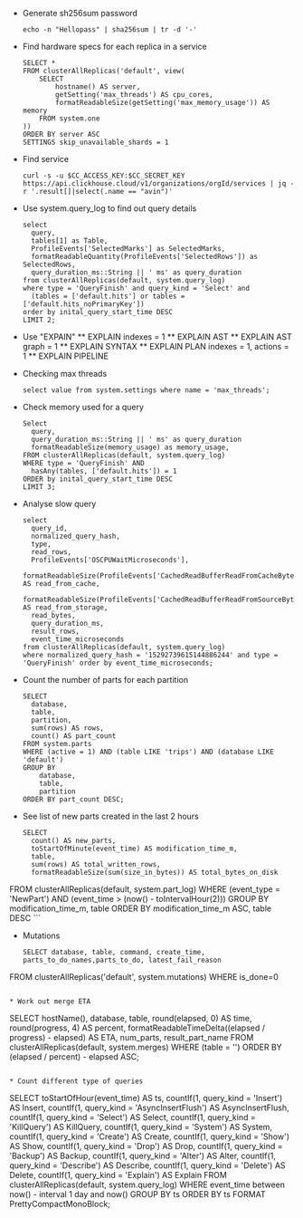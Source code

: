 * Generate sh256sum password
  ```
  echo -n "Hellopass" | sha256sum | tr -d '-'
  ```

* Find hardware specs for each replica in a service
  ```
  SELECT *
  FROM clusterAllReplicas('default', view(
      SELECT
          hostname() AS server,
          getSetting('max_threads') AS cpu_cores,
          formatReadableSize(getSetting('max_memory_usage')) AS memory
      FROM system.one
  ))
  ORDER BY server ASC
  SETTINGS skip_unavailable_shards = 1
  ```

* Find service 
  ```
  curl -s -u $CC_ACCESS_KEY:$CC_SECRET_KEY https://api.clickhouse.cloud/v1/organizations/orgId/services | jq -r '.result[]|select(.name == "avin")'
  ```
* Use system.query_log to find out query details
  ```
  select 
    query,
    tables[1] as Table,
    ProfileEvents['SelectedMarks'] as SelectedMarks,
    formatReadableQuantity(ProfileEvents['SelectedRows']) as SelectedRows,
    query_duration_ms::String || ' ms' as query_duration
  from clusterAllReplicas(default, system.query_log)
  where type = 'QueryFinish' and query_kind = 'Select' and
    (tables = ['default.hits'] or tables = ['default.hits_noPrimaryKey'])
  order by inital_query_start_time DESC
  LIMIT 2;
  ```

* Use "EXPAIN" 
  ** EXPLAIN indexes = 1
  ** EXPLAIN AST 
  ** EXPLAIN AST graph = 1
  ** EXPLAIN SYNTAX
  ** EXPLAIN PLAN indexes = 1, actions = 1
  ** EXPLAIN PIPELINE

* Checking max threads 
  ```
  select value from system.settings where name = 'max_threads';
  ```

* Check memory used for a query
  ```
  Select 
    query,
    query_duration_ms::String || ' ms' as query_duration
    formatReadableSize(memory_usage) as memory_usage,
  FROM clusterAllReplicas(default, system.query_log)
  WHERE type = 'QueryFinish' AND
    hasAny(tables, ['default.hits']) = 1
  ORDER by inital_query_start_time DESC
  LIMIT 3;
  ```
* Analyse slow query
  ```
  select 
    query_id, 
    normalized_query_hash, 
    type, 
    read_rows, 
    ProfileEvents['OSCPUWaitMicroseconds'], 
    formatReadableSize(ProfileEvents['CachedReadBufferReadFromCacheBytes']) AS read_from_cache,
    formatReadableSize(ProfileEvents['CachedReadBufferReadFromSourceBytes']) AS read_from_storage, 
    read_bytes, 
    query_duration_ms, 
    result_rows, 
    event_time_microseconds 
  from clusterAllReplicas(default, system.query_log) 
  where normalized_query_hash = '15292739615144886244' and type = 'QueryFinish' order by event_time_microseconds;
  ```
* Count the number of parts for each partition
  ```
  SELECT
    database,
    table,
    partition,
    sum(rows) AS rows,
    count() AS part_count
  FROM system.parts
  WHERE (active = 1) AND (table LIKE 'trips') AND (database LIKE 'default')
  GROUP BY
      database,
      table,
      partition
  ORDER BY part_count DESC;
  ```
* See list of new parts created in the last 2 hours
  ```
  SELECT
    count() AS new_parts,
    toStartOfMinute(event_time) AS modification_time_m,
    table,
    sum(rows) AS total_written_rows,
    formatReadableSize(sum(size_in_bytes)) AS total_bytes_on_disk
FROM clusterAllReplicas(default, system.part_log)
WHERE (event_type = 'NewPart') AND (event_time > (now() - toIntervalHour(2)))
GROUP BY
    modification_time_m,
    table
ORDER BY
    modification_time_m ASC,
    table DESC
    ```

* Mutations
  ```
  SELECT database, table, command, create_time, parts_to_do_names,parts_to_do, latest_fail_reason
 FROM clusterAllReplicas('default', system.mutations) WHERE is_done=0
 ```

* Work out merge ETA
  ```
  SELECT
    hostName(),
    database,
    table,
    round(elapsed, 0) AS time,
    round(progress, 4) AS percent,
    formatReadableTimeDelta((elapsed / progress) - elapsed) AS ETA,
    num_parts,
    result_part_name
  FROM clusterAllReplicas(default, system.merges) WHERE (table = '') 
  ORDER BY (elapsed / percent) - elapsed ASC;
  ```

* Count different type of queries 
  ```
  SELECT
    toStartOfHour(event_time) AS ts,
    countIf(1, query_kind = 'Insert') AS Insert,
    countIf(1, query_kind = 'AsyncInsertFlush') AS AsyncInsertFlush,
    countIf(1, query_kind = 'Select') AS Select,
    countIf(1, query_kind = 'KillQuery') AS KillQuery,
    countIf(1, query_kind = 'System') AS System,
    countIf(1, query_kind = 'Create') AS Create,
    countIf(1, query_kind = 'Show') AS Show,
    countIf(1, query_kind = 'Drop') AS Drop,
    countIf(1, query_kind = 'Backup') AS Backup,
    countIf(1, query_kind = 'Alter') AS Alter,
    countIf(1, query_kind = 'Describe') AS Describe,
    countIf(1, query_kind = 'Delete') AS Delete,
    countIf(1, query_kind = 'Explain') AS Explain
  FROM clusterAllReplicas(default, system.query_log)
  WHERE event_time between now() - interval 1 day and now()
  GROUP BY ts
  ORDER BY ts
  FORMAT PrettyCompactMonoBlock;
  ```
